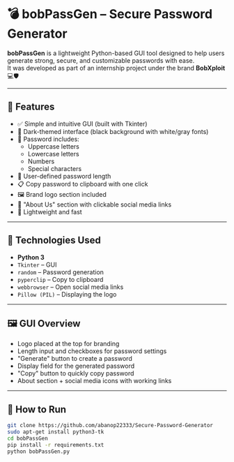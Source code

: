 # 💣 bobPassGen – Secure Password Generator

**bobPassGen** is a lightweight Python-based GUI tool designed to help users generate strong, secure, and customizable passwords with ease.  
It was developed as part of an internship project under the brand **BobXploit** 💻🛡️

---

## 🚀 Features

- ✅ Simple and intuitive GUI (built with Tkinter)
- 🎨 Dark-themed interface (black background with white/gray fonts)
- 🔐 Password includes:
  - Uppercase letters
  - Lowercase letters
  - Numbers
  - Special characters
- 🔧 User-defined password length
- 📋 Copy password to clipboard with one click
- 🖼️ Brand logo section included
- 👥 "About Us" section with clickable social media links
- 🧠 Lightweight and fast

---

## 🧰 Technologies Used

- **Python 3**
- `Tkinter` – GUI
- `random` – Password generation
- `pyperclip` – Copy to clipboard
- `webbrowser` – Open social media links
- `Pillow (PIL)` – Displaying the logo

---

## 🖼️ GUI Overview

- Logo placed at the top for branding
- Length input and checkboxes for password settings
- "Generate" button to create a password
- Display field for the generated password
- "Copy" button to quickly copy password
- About section + social media icons with working links

---

## 🏁 How to Run

```bash
git clone https://github.com/abanop22333/Secure-Password-Generator
sudo apt-get install python3-tk
cd bobPassGen
pip install -r requirements.txt
python bobPassGen.py
